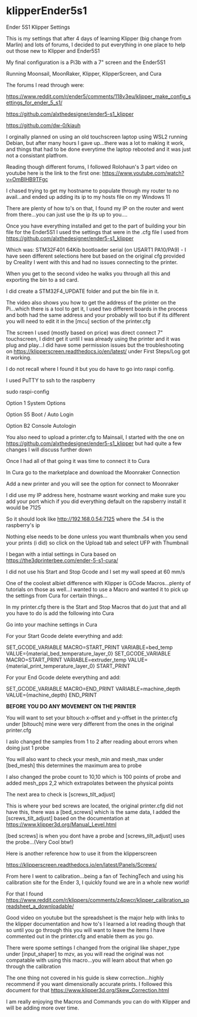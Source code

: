 # klipperEnder5s1
Ender 5S1 Klipper Settings 

This is my settings that after 4 days of learning Klipper (big change from Marlin) and lots of forums, I decided to put everything in one place to help out those new to Klipper and Ender5S1

My final configuration is a Pi3b with a 7" screen and the Ender5S1

Running Moonsail, MoonRaker, Klipper, KlipperScreen, and Cura

The forums I read through were:

https://www.reddit.com/r/ender5/comments/118v3eu/klipper_make_config_settings_for_ender_5_s1/

https://github.com/alxthedesigner/ender5-s1_klipper

https://github.com/dw-0/kiauh

I orginally planned on using an old touchscreen laptop using WSL2 running Debian, but after many hours I gave up...there was a lot to making it work, and things that had to be done everytime the laptop rebooted and it was just not a consistant platfrom.

Reading though different forums, I followed Rolohaun's 3 part video on youtube here is the link to the first one: https://www.youtube.com/watch?v=OmBIHB9TFgc

I chased trying to get my hostname to populate through my router to no avail...and ended up adding its ip to my hosts file on my Windows 11

There are plenty of how to's on that, I found my IP on the router and went from there...you can just use the ip its up to you....

Once you have everything installed and get to the part of building your bin file for the Ender5S1 I used the settings that were in the .cfg file I used from https://github.com/alxthedesigner/ender5-s1_klipper

Which was: 
STM32F401
64Kib bootloader
serial (on USART1 PA10/PA9) - I have seen different selections here but based on the original cfg provided by Creality I went with this and had no issues connecting to the printer.

When you get to the second video he walks you through all this and exporting the bin to a sd card. 

I did create a STM32F4_UPDATE folder and put the bin file in it.

The video also shows you how to get the address of the printer on the Pi...which there is a tool to get it, I used two different boards in the process and both had the same address and your probably will too but if its different you will need to edit it in the [mcu] section of the printer.cfg

The screen I used (mostly based on price) was direct connect 7" touchscreen, I didnt get it until I was already using the printer and it was plug and play...I did have some permission issues but the troubleshooting on https://klipperscreen.readthedocs.io/en/latest/ under First Steps/Log got it working.

I do not recall where I found it but you do have to go into raspi config.

I used PuTTY to ssh to the raspberry

sudo raspi-config

Option 1 System Options

Option S5 Boot / Auto Login

Option B2 Console Autologin

You also need to upload a printer.cfg to Mainsail, I started with the one on https://github.com/alxthedesigner/ender5-s1_klipper but had quite a few changes I will discuss further down

Once I had all of that going it was time to connect it to Cura

In Cura go to the marketplace and download the Moonraker Connection

Add a new printer and you will see the option for connect to Moonraker

I did use my IP address here, hostname wasnt working and make sure you add your port which if you did everything default on the rapsberry install it would be 7125

So it should look like http://192.168.0.54:7125 where the .54 is the raspberry's ip

Nothing else needs to be done unless you want thumbnails when you send your prints (i did) so click on the Upload tab and select UFP with Thumbnail

I began with a intial settings in Cura based on https://the3dprinterbee.com/ender-5-s1-cura/

I did not use his Start and Stop Gcode and I set my wall speed at 60 mm/s

One of the coolest albiet difference with Klipper is GCode Macros...plenty of tutorials on those as well...I wanted to use a Macro and wanted it to pick up the settings from Cura for certain things...

In my printer.cfg there is the Start and Stop Macros that do just that and all you have to do is add the following into Cura

Go into your machine settings in Cura

For your Start Gcode delete everything and add:

SET_GCODE_VARIABLE MACRO=START_PRINT VARIABLE=bed_temp VALUE={material_bed_temperature_layer_0}
SET_GCODE_VARIABLE MACRO=START_PRINT VARIABLE=extruder_temp VALUE={material_print_temperature_layer_0}
START_PRINT

For your End Gcode delete everything and add:

SET_GCODE_VARIABLE MACRO=END_PRINT VARIABLE=machine_depth VALUE={machine_depth}
END_PRINT

****BEFORE YOU DO ANY MOVEMENT ON THE PRINTER****

You will want to set your bltouch x-offset and y-offset in the printer.cfg under [bltouch] mine were very different from the ones in the original printer.cfg

I aslo changed the samples from 1 to 2 after reading about errors when doing just 1 probe

You will also want to check your mesh_min and mesh_max under [bed_mesh] this determines the maximum area to probe

I also changed the probe count to 10,10 which is 100 points of probe and added mesh_pps 2,2 which extrapolates between the physical points

The next area to check is [screws_tilt_adjust]

This is where your bed screws are located, the original printer.cfg did not have this, there was a [bed_screws] which is the same data, I added the [screws_tilt_adjust] based on the documentation at https://www.klipper3d.org/Manual_Level.html

[bed screws] is when you dont have a probe and [screws_tilt_adjust] uses the probe...(Very Cool btw!)

Here is another reference how to use it from the klipperscreen

https://klipperscreen.readthedocs.io/en/latest/Panels/Screws/

From here I went to calibration...being a fan of TechingTech and using his calibration site for the Ender 3, I quickly found we are in a whole new world!

For that I found https://www.reddit.com/r/klippers/comments/z4pwcr/klipper_calibration_spreadsheet_a_downloadable/

Good video on youtube but the spreadsheet is the major help with links to the klipper documentation and how to's I learned a lot reading though that so until you go through this you will want to leave the items I have commented out in the printer.cfg and enable them as you go.

There were spome settings I changed from the original like shaper_type under [input_shaper] to mzv, as you will read the original was not compatable with using this macro...you will learn about that when go through the calibration

The one thing not covered in his guide is skew correction...highly recommend if you want dimensionally accurate prints. I followed this document for that https://www.klipper3d.org/Skew_Correction.html

I am really enjoying the Macros and Commands you can do with Klipper and will be adding more over time.



